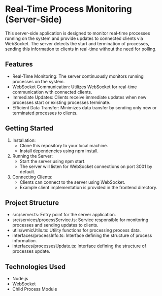 # Real-Time Process Monitoring (Server-Side)
This server-side application is designed to monitor real-time processes running on the system and provide updates to connected clients via WebSocket. The server detects the start and termination of processes, sending this information to clients in real-time without the need for polling.

## Features
- Real-Time Monitoring: The server continuously monitors running processes on the system.
- WebSocket Communication: Utilizes WebSocket for real-time communication with connected clients.
- Immediate Updates: Clients receive immediate updates when new processes start or existing processes terminate.
- Efficient Data Transfer: Minimizes data transfer by sending only new or terminated processes to clients.

## Getting Started
1. Installation:
   - Clone this repository to your local machine.
   - Install dependencies using npm install.
3. Running the Server:
   - Start the server using npm start.
   - The server will listen for WebSocket connections on port 3001 by default.
4. Connecting Clients:
   - Clients can connect to the server using WebSocket.
   - Example client implementation is provided in the frontend directory.

## Project Structure
- src/server.ts: Entry point for the server application.
- src/services/processService.ts: Service responsible for monitoring processes and sending updates to clients.
- utils/wmicUtils.ts: Utility functions for processing process data.
- interfaces/processInfo.ts: Interface defining the structure of process information.
- interfaces/processesUpdate.ts: Interface defining the structure of processes update.

## Technologies Used
- Node.js
- WebSocket
- Child Process Module
